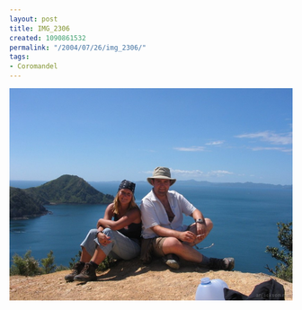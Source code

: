 ```yaml
---
layout: post
title: IMG_2306
created: 1090861532
permalink: "/2004/07/26/img_2306/"
tags:
- Coromandel
---
```


<img src="/image/images/img_2306-770.jpg"/>

